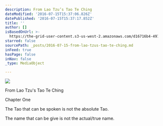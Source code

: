 ```yaml
---
description: From Lao Tzu’s Tao Te Ching
dateModified: '2016-07-15T15:37:06.826Z'
datePublished: '2016-07-15T15:37:17.852Z'
title: ''
author: []
isBasedOnUrl: >-
  https://the-grid-user-content.s3-us-west-2.amazonaws.com/d16716b4-497c-4bd5-941e-ccbe22d84ddf.jpg
starred: false
sourcePath: _posts/2016-07-15-from-lao-tzus-tao-te-ching.md
inFeed: true
hasPage: false
inNav: false
_type: MediaObject

---
```

![](https://the-grid-user-content.s3-us-west-2.amazonaws.com/d16716b4-497c-4bd5-941e-ccbe22d84ddf.jpg)

From Lao Tzu's Tao Te Ching

Chapter One

The Tao that can be spoken is not the absolute Tao.

The name that can be give is not the actual/true name.